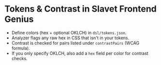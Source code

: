 # Tokens & Contrast in Slavet Frontend Genius

- Define colors (hex + optional OKLCH) in `dsl/tokens.json`.
- Analyzer flags any raw hex in CSS that isn't in your tokens.
- Contrast is checked for pairs listed under `contrastPairs` (WCAG formula).
- If you only specify OKLCH, also add a `hex` field per color for contrast checks.
